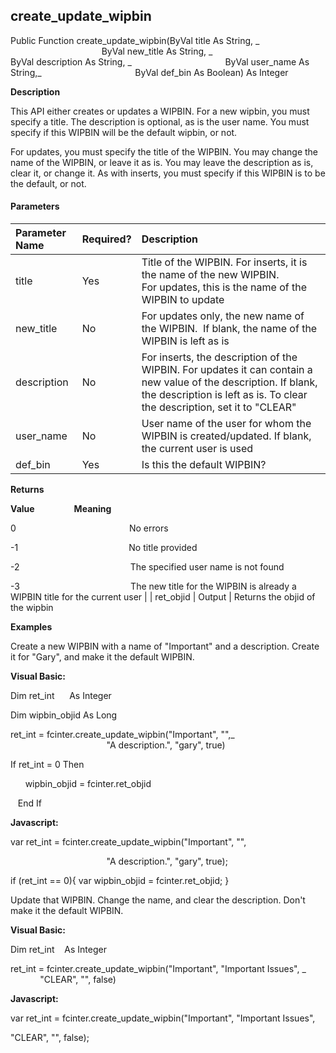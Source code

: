 create_update_wipbin
----------------------

Public Function create_update_wipbin(ByVal title As String, _
                                     ByVal new_title As String, _
                                     ByVal description As String, _
                                     ByVal user_name As String,_
                                     ByVal def_bin As Boolean) As Integer

**Description**

This API either creates or updates a WIPBIN. For a new wipbin, you must specify a title. The description is optional, as is the user name. You must specify if this WIPBIN will be the default wipbin, or not.

For updates, you must specify the title of the WIPBIN. You may change the name of the WIPBIN, or leave it as is. You may leave the description as is, clear it, or change it. As with inserts, you must specify if this WIPBIN is to be the default, or not.

#### Parameters

| Parameter Name | Required? | Description |
|:--- |:--- |:--- |
| title | Yes | Title of the WIPBIN. For inserts, it is the name of the new WIPBIN. For updates, this is the name of the WIPBIN to update |
| new_title | No | For updates only, the new name of the WIPBIN.  If blank, the name of the WIPBIN is left as is |
| description | No | For inserts, the description of the WIPBIN. For updates it can contain a new value of the description. If blank, the description is left as is. To clear the description, set it to "CLEAR" |
| user_name | No | User name of the user for whom the WIPBIN is created/updated. If blank, the current user is used |
| def_bin | Yes | Is this the default WIPBIN? |

**Returns**

**Value**                **Meaning**

0                                              No errors

-1                                             No title provided

-2                                             The specified user name is not found

-3                                             The new title for the WIPBIN is already a WIPBIN title for the current user |
| ret_objid | Output | Returns the objid of the wipbin

**Examples**

 Create a new WIPBIN with a name of "Important" and a description. Create it for "Gary", and make it the default WIPBIN.

**Visual Basic:**

Dim ret_int      As Integer

Dim wipbin_objid As Long

ret_int = fcinter.create_update_wipbin("Important", "",_
                                       "A description.", "gary", true)

 If ret_int = 0 Then

      wipbin_objid = fcinter.ret_objid

   End If

**Javascript:**

var ret_int = fcinter.create_update_wipbin("Important", "",

                                       "A description.", "gary", true);

 if (ret_int == 0){ var wipbin_objid = fcinter.ret_objid; }

 Update that WIPBIN. Change the name, and clear the description. Don't make it the default WIPBIN.

**Visual Basic:**

Dim ret_int    As Integer

ret_int = fcinter.create_update_wipbin("Important", "Important Issues", _
            "CLEAR", "", false)

**Javascript:**

var ret_int = fcinter.create_update_wipbin("Important", "Important Issues",

"CLEAR", "", false);